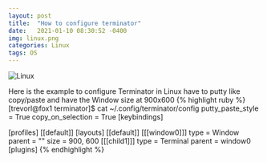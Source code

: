 ```yaml
---
layout: post
title:  "How to configure terminator"
date:   2021-01-10 08:30:52 -0400
img: linux.png
categories: Linux
tags: OS
---
```


![Linux]({{site.baseurl}}/images/linux.png)

Here is the example to configure Terminator in Linux have to putty like copy/paste and have the Window size at 900x600
{% highlight ruby %}
[trevorl@fox1 terminator]$ cat ~/.config/terminator/config 
putty_paste_style = True
copy_on_selection = True
[keybindings]

[profiles]
  [[default]]
[layouts]
  [[default]]
    [[[window0]]]
      type = Window
      parent = ""
      size = 900, 600
    [[[child1]]]
      type = Terminal
      parent = window0
[plugins]
{% endhighlight %}
